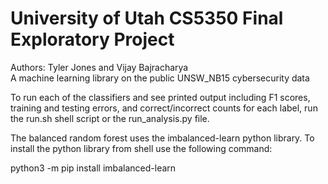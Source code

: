 # University of Utah CS5350 Final Exploratory Project
Authors: Tyler Jones and Vijay Bajracharya\
A machine learning library on the public UNSW_NB15 cybersecurity data


To run each of the classifiers and see printed output including F1 scores, training and testing errors, and correct/incorrect counts for each label, run the run.sh shell script or the run_analysis.py file.

The balanced random forest uses the imbalanced-learn python library. To install the python library from shell use the following command:

python3 -m pip install imbalanced-learn


